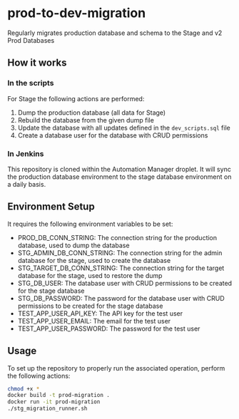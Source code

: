 # prod-to-dev-migration
Regularly migrates production database and schema to the Stage and v2 Prod Databases

## How it works

### In the scripts
For Stage the following actions are performed:
1. Dump the production database (all data for Stage)
2. Rebuild the database from the given dump file
3. Update the database with all updates defined in the `dev_scripts.sql` file
4. Create a database user for the database with CRUD permissions

### In Jenkins

This repository is cloned within the Automation Manager droplet. It will sync the production database environment to the stage database environment on a daily basis.

## Environment Setup
It requires the following environment variables to be set:

* PROD_DB_CONN_STRING: The connection string for the production database, used to dump the database
* STG_ADMIN_DB_CONN_STRING: The connection string for the admin database for the stage, used to create the database
* STG_TARGET_DB_CONN_STRING: The connection string for the target database for the stage, used to restore the dump
* STG_DB_USER: The database user with CRUD permissions to be created for the stage database
* STG_DB_PASSWORD: The password for the database user with CRUD permissions to be created for the stage database
* TEST_APP_USER_API_KEY: The API key for the test user
* TEST_APP_USER_EMAIL: The email for the test user
* TEST_APP_USER_PASSWORD: The password for the test user

## Usage

To set up the repository to properly run the associated operation, perform the following actions:

```bash
chmod +x *
docker build -t prod-migration .
docker run -it prod-migration
./stg_migration_runner.sh
```